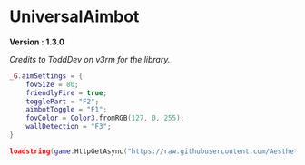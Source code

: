 # UniversalAimbot

**Version : 1.3.0**

*Credits to ToddDev on v3rm for the library.*

```lua
_G.aimSettings = {
    fovSize = 80;
    friendlyFire = true;
    togglePart = "F2";
    aimbotToggle = "F1";
    fovColor = Color3.fromRGB(127, 0, 255);
    wallDetection = "F3";
}

loadstring(game:HttpGetAsync("https://raw.githubusercontent.com/AestheticalByte/UniversalAimbot/master/Universal/Main.lua"))();
```
